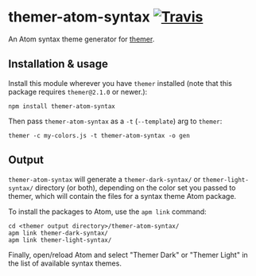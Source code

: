 # themer-atom-syntax [![Travis](https://img.shields.io/travis/mjswensen/themer-atom-syntax.svg)](https://travis-ci.org/mjswensen/themer-atom-syntax)

An Atom syntax theme generator for [themer](https://github.com/mjswensen/themer).

## Installation & usage

Install this module wherever you have `themer` installed (note that this package requires `themer@2.1.0` or newer.):

    npm install themer-atom-syntax

Then pass `themer-atom-syntax` as a `-t` (`--template`) arg to `themer`:

    themer -c my-colors.js -t themer-atom-syntax -o gen

## Output

`themer-atom-syntax` will generate a `themer-dark-syntax/` or `themer-light-syntax/` directory (or both), depending on the color set you passed to themer, which will contain the files for a syntax theme Atom package.

To install the packages to Atom, use the `apm link` command:

    cd <themer output directory>/themer-atom-syntax/
    apm link themer-dark-syntax/
    apm link themer-light-syntax/

Finally, open/reload Atom and select "Themer Dark" or "Themer Light" in the list of available syntax themes.
